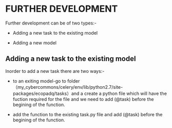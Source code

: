 FURTHER DEVELOPMENT
=====================

Further development can be of two types:-
   * Adding a new task to the existing model
    
   * Adding a new model

Adding a new task to the existing model
--------------------------------------------

Inorder to add a new task there are two ways:-
   * to an exiting model-go to folder （my_cybercommons/celery/env/lib/python2.7/site-packages/ecopadq/tasks）and a create a python file which will have the fuction required for the file and we need to add (@task) before the begining of the function.
   
  * add the function to the existing task.py file and add (@task) before the begining of the function. 
